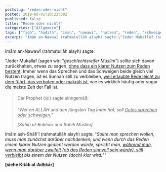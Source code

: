 ```yaml
---
postslug: "reden-oder-nicht"
posted: 2018-08-01T10:23:00Z
published: false
title: "Reden oder nicht?"
categories: ["Allgemein"]
tags: ["fiqh", "hadith", "iman", "nawawi", "nutzen", "reden", "schweigen", "shafi"]
excerpt: "Imām an-Nawawī (rahmatullāh alayh) sagte:\"Jeder Mukallaf (sagen wir: \"_geschlechtsreifer Muslim_\..."
---
```


Imām an-Nawawī (rahmatullāh alayh) sagte:

"Jeder Mukallaf (sagen wir: "_geschlechtsreifer Muslim_") sollte sich davon zurückhalten, etwas zu sagen, <span style="text-decoration:underline;">ohne dass ein klarer Nutzen zum Reden besteht</span>. Immer wenn das Sprechen und das Schweigen beide gleich viel Nutzen tragen, ist es Sunnah still zu verbleiben, <span style="text-decoration:underline;">weil erlaubte Rede leicht zu dem führt, das verboten oder makrūh ist</span>, wie es wirklich häufig oder sogar die meiste Zeit der Fall ist.

> Der Prophet (ﷺ) sagte sinngemäß:
> 
> "_Wer an ALLĀH und den jüngsten Tag Īmān hat, soll <span style="text-decoration:underline;">Gutes sprechen oder schweigen</span>._"
> 
> <cite>[Sahih al-Bukhārī und Sahih Muslim]</cite>

Imām ash-Shāfi'ī (rahmatullāh alayh) sagte:
"_Sollte man sprechen wollen, muss man zunächst darüber nachdenken, und wenn durch das Reden einem klarer Nutzen gedient werden würde, spricht man, <span style="text-decoration:underline;">während man, wenn man darüber zweifelt (ob das Reden sinnvoll sein würde), still verbleibt</span> bis einem der Nutzen (doch) klar wird._""

**[siehe Kitāb al-Adhkār]**